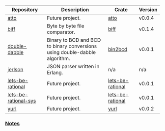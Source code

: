 | Repository                                                              | Description                                                                    | Crate                                                             | Version |
|-------------------------------------------------------------------------|--------------------------------------------------------------------------------|-------------------------------------------------------------------|---------|
| [atto](https://github.com/wisbery/atto)                                 | Future project.                                                                | [atto](https://crates.io/crates/atto)                             | v0.0.4  |
| [biff](https://github.com/wisbery/biff)                                 | Byte by byte file comparator.                                                  | [biff](https://crates.io/crates/biff)                             | v0.1.4  |
| [double-dabble](https://github.com/wisbery/double-dabble)               | Binary to BCD and BCD to binary conversions<br/>using double-dabble algorithm. | [bin2bcd](https://crates.io/crates/bin2bcd)                       | v0.0.1  |
| [jerlson](https://github.com/wisbery/jerlson)                           | JSON parser written in Erlang.                                                 | n/a                                                               | n/a     |
| [lets-be-rational](https://github.com/wisbery/lets-be-rational)         | Future project.                                                                | [lets-be-rational](https://crates.io/crates/lets-be-rational)     | v0.0.1  |
| [lets-be-rational-sys](https://github.com/wisbery/lets-be-rational-sys) | Future project.                                                                | [lets-be-rational](https://crates.io/crates/lets-be-rational-sys) | v0.0.1  |
| [yurl](https://github.com/wisbery/yurl)                                 | Future project.                                                                | [yurl](https://crates.io/crates/yurl)                             | v0.0.2  |

### [Notes](https://wisbery.github.io/)
